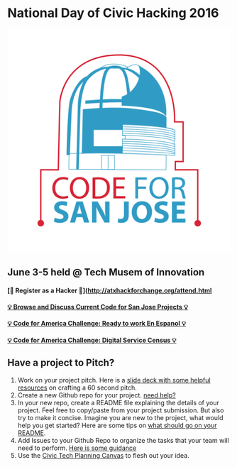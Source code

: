 # National Day of Civic Hacking 2016

![Code for San Jose Logo](./images/Logo-BC1-square.png)

## June 3-5 held @ Tech Musem of Innovation

#### [:rocket: Register as a Hacker :rocket:](http://atxhackforchange.org/attend.html
#### [:bulb: Browse and Discuss Current Code for San Jose Projects :bulb:](https://github.com/codeforsanjose/Project-Ideas/issues)
#### [:bulb: Code for America Challenge: Ready to work En Espanol :bulb:](https://www.codeforamerica.org/events/national-day-2016/challenge-ready-to-work-en-espanol)
#### [:bulb: Code for America Challenge: Digital Service Census :bulb:](https://www.codeforamerica.org/events/national-day-2016/digital-service-census)

## Have a project to Pitch?
1. Work on your project pitch. Here is a [slide deck with some helpful resources](https://stedwards.box.com/s/3tedclh520vfo1681j4qx91tfp453lmu) on crafting a 60 second pitch.
2. Create a new Github repo for your project. [need help?](https://help.github.com/articles/create-a-repo/)
3. In your new repo, create a README file explaining the details of your project. Feel free to copy/paste from your project submission. But also try to make it concise. Imagine you are new to the project, what would help you get started? Here are some tips on [what should go on your README](http://atxhack4change.github.io/tech-and-tools/#/3/2).
4. Add Issues to your Github Repo to organize the tasks that your team will need to perform. [Here is some guidance](http://atxhack4change.github.io/tech-and-tools/#/3/4)
5. Use the [Civic Tech Planning Canvas](http://www.open-austin.org/civic-tech-canvas/) to flesh out your idea.
